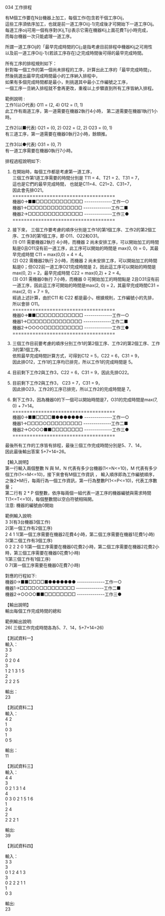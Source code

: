 034 工作排程  
  
有M個工作要在N台機器上加工，每個工作i包含若干個工序Oij，  
這些工序須依序加工，也就是前一道工序Oi(j-1)完成後才可開始下一道工序Oij。  
每道工序oij可用一個有序對(Kij,Tij)表示它需在機器Kij上面花費Tij小時完成，  
而每台機器一次只能處理一道工序。  
  
所謂一道工序Oij的「最早完成時間的Cij｣是指考慮目前排程中機器Kij之可用性  
以及前一道工序Oi(j-1)(若該工序存在)之完成時間後可得的最早完成時間。  
  
所有工序的排程規則如下：  
針對每一個工作的第一個尚未排程的工序，計算出此工序的「最早完成時間｣，  
然後挑選出最早完成時間最小的工序納入排程中，  
如果有多個完成時間都是最小，則挑選其中最小工作編號之工序，  
一個工序一旦納入排程就不會再更改，重複以上步驟直到所有工序皆納入排程。  
  
範例說明 :  
工作1(以○代表) O11 = (2, 4) O12 = (1, 1)  
此工作有兩道工序，第一道需要在機器2執行4小時， 第二道需要在機器1執行1小時。  
  
工作2(以■代表) O21 = (0, 2) O22 = (2, 2) O23 = (0, 1)  
有三道工序，第一道需要在機器0執行2小時，餘類推。  
  
工作3(以●代表) O31 = (0, 7)  
有一道工序需要在機器0執行7小時。  
  
排程過程說明如下:  
1. 在開始時，每個工作都是考慮第一道工序，  
三個工作第1道工序需要的時間分別是 T11 = 4、T21 = 2、T31 = 7，  
這也是它們的最早完成時間， 也就是C11=4、C21=2、C31=7，  
因此會先排O21。  
====================================  
機器0→■■□□□□□□□□□□□□ --------------工作一○  
機器1→□□□□□□□□□□□□□□ --------------工作二■  
機器2→□□□□□□□□□□□□□□ --------------工作三●  
====================================  
  
2. 接下來， 三個工作要考慮的順序分別是工作1的第1個工序、工作2的第2個工序、工作3的第1個工序，即 O11、O22和O31。  
(1) O11 需要機器2執行 4小時，而機器 2 尚未安排工序，可以開始加工的時間點是0且O11沒有前一道工序，此工序可以開始的時間是 max(0, 0) = 0，其最早完成時間 C11 = max(0,0) + 4 = 4。  
(2) O22 需機器2執行 2小時，而機器 2 尚未安排工序，可以開始加工的時間點是0；但O22前一道工序O21完成時間是 2，因此這工序可以開始的時間是max(0, 2) = 2，最早完成時間 C22 = max(0,2) + 2 = 4。  
(3) O31 需機器0執行 7小時，而機器 0 可開始加工的時間點是 2且O31沒有前一道工序，因此這工序可開始的時間是max(2, 0) = 2，其最早完成時間C31 = max(2, 0) + 7 = 9。  
經過上述計算，由於C11 和 C22 都是最小，根據規則，工作編號小的先排，所以會排 O11。  
====================================  
機器0→■■□□□□□□□□□□□□ --------------工作一○  
機器1→□□□□□□□□□□□□□□ --------------工作二■  
機器2→○○○○□□□□□□□□□□ --------------工作三●  
====================================  
  
3. 三個工作目前要考慮的順序分別工作1的第2個工序、工作2的第2個工序、工作3的第1個工序。  
依照最早完成時間計算方式，可得到C12 = 5，C22 = 6，C31 = 9，  
因此排O12，工作1的工序均已排完，所以工作1的完成時間是 5。  
4. 目前剩下工作2與工作3，C22 = 6，C31 = 9，因此先排O22。  
5. 目前剩下工作2與工作3， C23 = 7，C31 = 9，  
因此排O23，工作2的工序已排完，所以工作2的完成時間是 7。  
6. 剩下工作3，因為機器0的下一個可以開始時間是7，O31的完成時間是max(7, 0) + 7=14。  
====================================  
機器0→■■□□□□■●●●●●●● --------------工作一○  
機器1→□□□□○□□□□□□□□□ --------------工作二■  
機器2→○○○○■■□□□□□□□□ --------------工作三●  
====================================  
  
最後所有工作的工序皆有排程，最後三個工作完成時間分別是5、7、14，  
因此最後輸出答案 5+7+14=26。  
  
  
【輸入說明】  
第一行輸入兩個整數 N 與 M，N 代表有多少台機器(1<=N<=10)，M 代表有多少個工作(1<=M<=10)，接下來會有M個工作資訊 ， 輸入順序即為工作編號順序，  
之後2*M行，每兩行為一個工作資訊，第一行為整數P(1<=P<=10)，代表工序數量；  
第二行有 2 * P 個整數，依序每兩個一組代表一道工序的機器編號與需求時間T(1<=T<=10)，每個整數間以空白符號相隔開。  
注意: 機器的編號由0開始  
  
範例輸入說明:  
3 3(有3台機器3個工作)  
2(第一個工作有2個工序)  
2 4 1 1(第一個工序需要在機器2花費4小時，第二個工序需要在機器1花費1小時)  
3(第二個工作有3個工序)  
0 2 2 2 0 1(第一個工序需要在機器0花費2小時，第二個工序需要在機器2花費2小時，第三個工序需要在機器0花費1小時)  
1(第三個工作有1個工序)  
0 7(第一個工序需要在機器0花費7小時)  
  
對應的行程如下:  
機器0→■■□□□□■●●●●●●● --------------工作一○  
機器1→□□□□○□□□□□□□□□ --------------工作二■  
機器2→○○○○■■□□□□□□□□ --------------工作三●  
  
  
【輸出說明】  
輸出每個工作完成時間的總和  
  
範例輸出說明:  
26( 三個工作完成時間各為5、7、14，5+7+14=26)  
  
  
【測試資料一】  
輸入：  
3 3  
2  
0 2 0 4  
3  
1 2 1 3 1 5  
2  
2 2 2 5  
  
輸出：  
23  
  
  
  
【測試資料二】  
輸入：  
4 2  
1  
0 3  
1  
0 5  
  
輸出：  
11  
  
【測試資料三】  
輸入：  
4 4  
3  
0 2 1 3 1 4  
4  
0 3 0 2 1 5 1 6  
1  
2 4  
2  
2 2 2 1  
  
輸出:  
39  
  
【測試資料四】  
  
輸入：  
3 3  
3  
0 1 2 4 1 3  
3  
0 2 2 2 1 1  
1  
0 3  
  
輸出:  
23  
